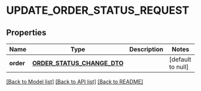 # UPDATE_ORDER_STATUS_REQUEST

## Properties
Name | Type | Description | Notes
------------ | ------------- | ------------- | -------------
**order** | [**ORDER_STATUS_CHANGE_DTO**](OrderStatusChangeDTO.md) |  | [default to null]

[[Back to Model list]](../README.md#documentation-for-models) [[Back to API list]](../README.md#documentation-for-api-endpoints) [[Back to README]](../README.md)


